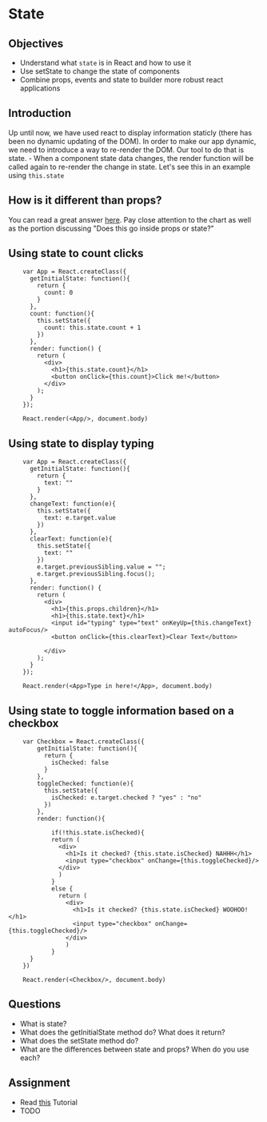 # State

## Objectives

* Understand what `state` is in React and how to use it
* Use setState to change the state of components
* Combine props, events and state to builder more robust react applications

## Introduction

Up until now, we have used react to display information staticly (there has been no dynamic updating of the DOM). In order to make our app dynamic, we need to introduce a way to re-render the DOM. Our tool to do that is state. - When a component state data changes, the render function will be called again to re-render the change in state. Let's see this in an example using `this.state` 

## How is it different than props?

You can read a great answer [here](https://github.com/uberVU/react-guide/blob/master/props-vs-state.md). Pay close attention to the chart as well as the portion discussing "Does this go inside props or state?"

## Using state to count clicks

```
    var App = React.createClass({
      getInitialState: function(){
        return {
          count: 0
        }
      },
      count: function(){
        this.setState({
          count: this.state.count + 1
        })
      },
      render: function() {
        return (
          <div>
            <h1>{this.state.count}</h1>
            <button onClick={this.count}>Click me!</button>
          </div>
        );
      }
    });

    React.render(<App/>, document.body)
```

## Using state to display typing

```
    var App = React.createClass({
      getInitialState: function(){
        return {
          text: ""
        }
      },
      changeText: function(e){
        this.setState({
          text: e.target.value
        })
      },
      clearText: function(e){
        this.setState({
          text: ""
        })
        e.target.previousSibling.value = "";
        e.target.previousSibling.focus();
      },
      render: function() {
        return (
          <div>
            <h1>{this.props.children}</h1>
            <h1>{this.state.text}</h1>
            <input id="typing" type="text" onKeyUp={this.changeText} autoFocus/>
            <button onClick={this.clearText}>Clear Text</button>

          </div>
        );
      }
    });

    React.render(<App>Type in here!</App>, document.body)
```

## Using state to toggle information based on a checkbox 

```
    var Checkbox = React.createClass({
        getInitialState: function(){
          return {
            isChecked: false
          }
        },
        toggleChecked: function(e){
          this.setState({
            isChecked: e.target.checked ? "yes" : "no"
          })
        },
        render: function(){

            if(!this.state.isChecked){
            return (
              <div>
                <h1>Is it checked? {this.state.isChecked} NAHHH</h1>
                <input type="checkbox" onChange={this.toggleChecked}/>
              </div>
              )
            }
            else {
              return (
                <div>
                  <h1>Is it checked? {this.state.isChecked} WOOHOO!</h1>
                  <input type="checkbox" onChange={this.toggleChecked}/>
                </div>
                )
            }
      }
    })

    React.render(<Checkbox/>, document.body)
```



## Questions

* What is state?
* What does the getInitialState method do? What does it return?
* What does the setState method do?
* What are the differences between state and props? When do you use each?


## Assignment

* Read [this](https://medium.com/react-tutorials/react-state-14a6d4f736f5) Tutorial
* TODO